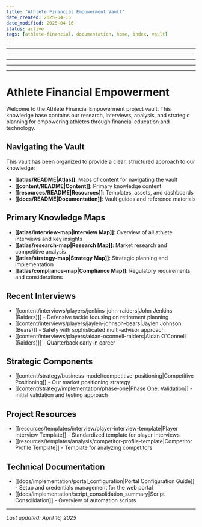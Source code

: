 ```yaml
---
title: "Athlete Financial Empowerment Vault"
date_created: 2025-04-15
date_modified: 2025-04-16
status: active
tags: [athlete-financial, documentation, home, index, vault]
---
```


---

---

---

---

---

# Athlete Financial Empowerment

Welcome to the Athlete Financial Empowerment project vault. This knowledge base contains our research, interviews, analysis, and strategic planning for empowering athletes through financial education and technology.

## Navigating the Vault

This vault has been organized to provide a clear, structured approach to our knowledge:

- **[[atlas/README|Atlas]]**: Maps of content for navigating the vault
- **[[content/README|Content]]**: Primary knowledge content
- **[[resources/README|Resources]]**: Templates, assets, and dashboards
- **[[docs/README|Documentation]]**: Vault guides and reference materials

## Primary Knowledge Maps

- **[[atlas/interview-map|Interview Map]]**: Overview of all athlete interviews and key insights
- **[[atlas/research-map|Research Map]]**: Market research and competitive analysis
- **[[atlas/strategy-map|Strategy Map]]**: Strategic planning and implementation
- **[[atlas/compliance-map|Compliance Map]]**: Regulatory requirements and considerations

## Recent Interviews

- [[content/interviews/players/jenkins-john-raiders|John Jenkins (Raiders)]] - Defensive tackle focusing on retirement planning
- [[content/interviews/players/jaylen-johnson-bears|Jaylen Johnson (Bears)]] - Safety with sophisticated multi-advisor approach
- [[content/interviews/players/aidan-oconnell-raiders|Aidan O'Connell (Raiders)]] - Quarterback early in career

## Strategic Components

- [[content/strategy/business-model/competitive-positioning|Competitive Positioning]] - Our market positioning strategy
- [[content/strategy/implementation/phase-one|Phase One: Validation]] - Initial validation and testing approach

## Project Resources

- [[resources/templates/interview/player-interview-template|Player Interview Template]] - Standardized template for player interviews
- [[resources/templates/analysis/competitor-profile-template|Competitor Profile Template]] - Template for analyzing competitors

## Technical Documentation

- [[docs/implementation/portal_configuration|Portal Configuration Guide]] - Setup and credentials management for the web portal
- [[docs/implementation/script_consolidation_summary|Script Consolidation]] - Overview of automation scripts

---

*Last updated: April 16, 2025*
